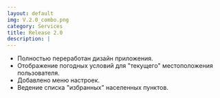 ```yaml
---
layout: default
img: V.2.0_combo.png
category: Services
title: Release 2.0
description: |
---
```

- Полностью переработан дизайн приложения.
- Отображение погодных условий для "текущего" местоположения пользователя.
- Добавлено меню настроек.
- Ведение списка "избранных" населенных пунктов.
